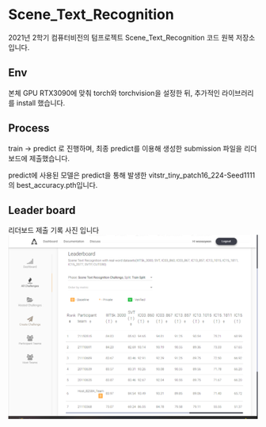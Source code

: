 # Scene_Text_Recognition

2021년 2학기 컴퓨터비전의 텀프로젝트 Scene_Text_Recognition 코드 원복 저장소 입니다.

## Env

본체 GPU RTX3090에 맞춰 torch와 torchvision을 설정한 뒤, 추가적인 라이브러리를 install 했습니다.

## Process

train -> predict 로 진행하며, 최종 predict를 이용해 생성한 submission 파일을 리더보드에 제출했습니다.

predict에 사용된 모델은 predict을 통해 발생한 vitstr_tiny_patch16_224-Seed1111의 best_accuracy.pth입니다. 

## Leader board
리더보드 제출 기록 사진 입니다
![Leader_board](demo_image/Leader_board.png)
